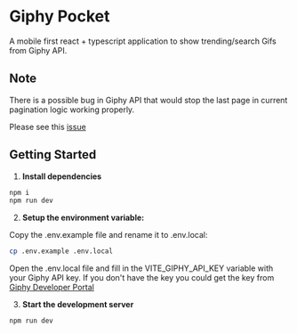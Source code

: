 # Giphy Pocket

A mobile first react + typescript application to show trending/search Gifs from Giphy API.

## Note

There is a possible bug in Giphy API that would stop the last page in current pagination logic working properly. 

Please see this [issue](https://github.com/nluo/giphy-pocket/issues/4)

## Getting Started

1. **Install dependencies**

```bash
npm i
npm run dev
```

2. **Setup the environment variable:**

Copy the .env.example file and rename it to .env.local:

```bash
cp .env.example .env.local
```

Open the .env.local file and fill in the VITE_GIPHY_API_KEY variable with your Giphy API key. If you don't have the key you could get the key from [Giphy Developer Portal](https://developers.giphy.com/)

3. **Start the development server**

```bash
npm run dev
```
